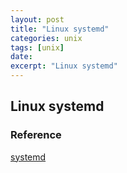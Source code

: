 ```yaml
---
layout: post
title: "Linux systemd"
categories: unix
tags: [unix]
date: 
excerpt: "Linux systemd"
---
```


## Linux systemd


### Reference
[systemd](https://systemd.io/)  
